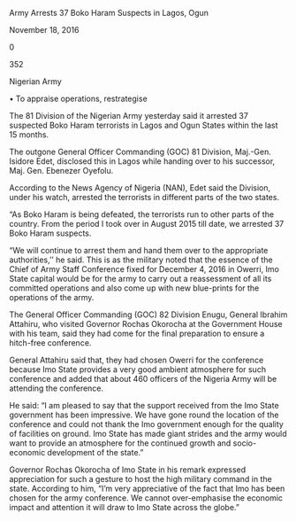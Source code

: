 Army Arrests 37 Boko Haram Suspects in Lagos, Ogun

November 18, 2016

0

352

Nigerian Army

• To appraise operations, restrategise

The 81 Division of the Nigerian Army yesterday said it arrested 37 suspected Boko Haram terrorists in Lagos and Ogun States within the last 15 months.

The outgone General Officer Commanding (GOC) 81 Division, Maj.-Gen. Isidore Edet, disclosed this in Lagos while handing over to his successor, Maj. Gen. Ebenezer Oyefolu.

According to the News Agency of Nigeria (NAN), Edet said the Division, under his watch, arrested the terrorists in different parts of the two states.

“As Boko Haram is being defeated, the terrorists run to other parts of the country. From the period I took over in August 2015 till date, we arrested 37 Boko Haram suspects.

“We will continue to arrest them and hand them over to the appropriate authorities,’’ he said.
This is as the military noted that the essence of the Chief of Army Staff Conference fixed for December 4, 2016 in Owerri, Imo State capital would be for the army to carry out a reassessment of all its committed operations and also come up with new blue-prints for the operations of the army.

The General Officer Commanding (GOC) 82 Division Enugu, General Ibrahim Attahiru, who visited Governor Rochas Okorocha at the Government House with his team, said they had come for the final preparation to ensure a hitch-free conference.

General Attahiru said that, they had chosen Owerri for the conference because Imo State provides a very good ambient atmosphere for such conference and added that about 460 officers of the Nigeria Army will be attending the conference.

He said: “I am pleased to say that the support received from the Imo State government has been impressive. We have gone round the location of the conference and could not thank the Imo government enough for the quality of facilities on ground. Imo State has made giant strides and the army would want to provide an atmosphere for the continued growth and socio-economic development of the state.”

Governor Rochas Okorocha of Imo State in his remark expressed appreciation for such a gesture to host the high military command in the state. According to him, “I’m very appreciative of the fact that Imo has been chosen for the army conference. We cannot over-emphasise the economic impact and attention it will draw to Imo State across the globe.”
